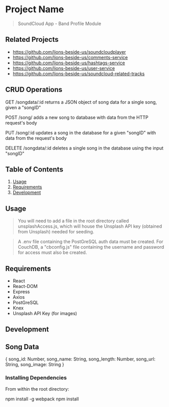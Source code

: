 # Project Name

> SoundCloud App - Band Profile Module

## Related Projects

  - https://github.com/lions-beside-us/soundcloudplayer
  - https://github.com/lions-beside-us/comments-service
  - https://github.com/lions-beside-us/hashtags-service
  - https://github.com/lions-beside-us/user-service
  - https://github.com/lions-beside-us/soundcloud-related-tracks

## CRUD Operations

GET /songdata/:id returns a JSON object of song data for a single song, given a "songID"

POST /song/ adds a new song to database with data from the HTTP request's body

PUT /song/:id updates a song in the database for a given "songID" with data from the request's body

DELETE /songdata/:id deletes a single song in the database using the input "songID"


## Table of Contents

1. [Usage](#Usage)
1. [Requirements](#requirements)
1. [Development](#development)

## Usage

> You will need to add a file in the root directory called unsplashAccess.js, which will house the Unsplash API key (obtained from Unsplash) needed for seeding.

> A .env file containing the PostGreSQL auth data must be created. For CouchDB, a "cbconfig.js" file containing the username and password for access must also be created.


## Requirements

  - React
  - React-DOM
  - Express
  - Axios
  - PostGreSQL
  - Knex
  - Unsplash API Key (for images)

## Development

## Song Data
{
  song_id: Number,
  song_name: String,
  song_length: Number,
  song_url: String,
  song_image: String
}

### Installing Dependencies

From within the root directory:

npm install -g webpack
npm install

